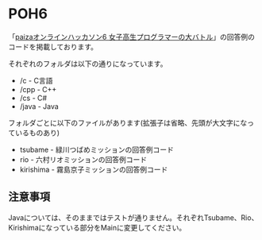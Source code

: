 # POH6
「[paizaオンラインハッカソン6 女子高生プログラマーの大バトル](https://paiza.jp/poh/joshibato)」の回答例のコードを掲載しております。

それぞれのフォルダは以下の通りになっています。

* /c - C言語
* /cpp - C++
* /cs - C#
* /java - Java

フォルダごとに以下のファイルがあります(拡張子は省略、先頭が大文字になっているものあり)

* tsubame - 緑川つばめミッションの回答例コード
* rio - 六村リオミッションの回答例コード
* kirishima - 霧島京子ミッションの回答例コード

## 注意事項

Javaについては、そのままではテストが通りません。それぞれTsubame、Rio、Kirishimaになっている部分をMainに変更してください。
